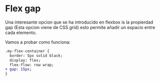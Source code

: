 # Flex gap

Una interesante opcion que se ha introducido en flexbox is la propierdad gap (Esta opcion viene de CSS grid) esto permite añadir un espacio entre cada elemento. 

Vamos a probar como funciona:

```diff
.my-flex-container {
  border: 5px solid black;
  display: flex;
  flex-flow: row wrap;
+ gap: 15px;
}
```